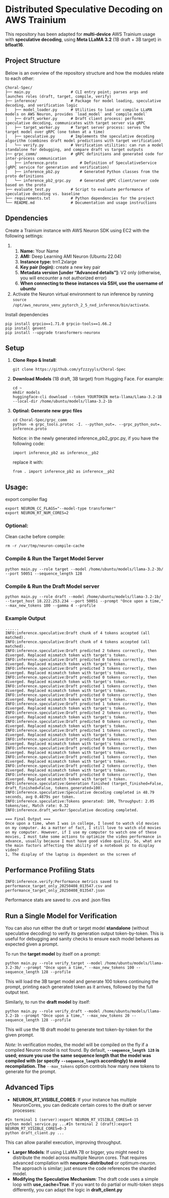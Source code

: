 # Distributed Speculative Decoding on AWS Trainium

This repository has been adapted for **multi-device** AWS Trainium usage with **speculative decoding**, using **Meta LLaMA 3.2** (1B draft + 3B target) in **bfloat16**.

## Project Structure

Below is an overview of the repository structure and how the modules relate to each other:

```
Choral-Spec/
├── main.py                  # CLI entry point; parses args and launches roles (draft, target, compile, verify)
├── inference/               # Package for model loading, speculative decoding, and verification logic
│   ├── model_loader.py      # Utilities to load or compile LLaMA models on AWS Neuron, provides `load_model` and `compile_model`
│   ├── draft_worker.py      # Draft client process: performs speculative decoding, communicates with target server via gRPC
│   ├── target_worker.py     # Target server process: serves the target model over gRPC (one token at a time)
│   ├── speculative.py       # Implements the speculative decoding algorithm (combines draft model predictions with target verification)
│   └── verify.py            # Verification utilities: can run a model standalone for debugging, and compare draft vs target outputs
├── grpc_comm/               # gRPC definitions and generated code for inter-process communication
│   ├── inference.proto          # Definition of SpeculativeService (gRPC service for generation and verification)
│   ├── inference_pb2.py         # Generated Python classes from the proto definitions
│   └── inference_pb2_grpc.py    # Generated gRPC client/server code based on the proto
├── evaluate_test.py         # Script to evaluate performance of speculative decoding vs. baseline
├── requirements.txt         # Python dependencies for the project
└── README.md                # Documentation and usage instructions

```

## Dpendencies

Create a Trainium instance with AWS Neuron SDK using EC2 with the following settings:

1. 1. **Name:** Your Name
   2. **AMI:** Deep Learning AMI Neuron (Ubuntu 22.04)
   3. **Instance type:** trn1.2xlarge
   4. **Key pair (login):** create a new key pair
   5. **Metadata version [under “Advanced details”]:** V2 only (otherwise, you will encounter a not authorized error)
   6. **When connecting to these instances via SSH, use the username of *ubuntu***
2. Activate the Neuron virtual environment to run inference by running `source /opt/aws_neuronx_venv_pytorch_2_5_nxd_inference/bin/activate`.

Install dependencies

```
pip install grpcio==1.71.0 grpcio-tools==1.66.2
pip install gevent
pip install --upgrade transformers-neuronx
```

## Setup

1. **Clone Repo & Install**:

   ```
   git clone https://github.com/yfzzzyyls/Choral-Spec
   ```
2. **Download Models** (1B draft, 3B target) from Hugging Face. For example:

   ```
   cd ~
   mkdir models
   huggingface-cli download --token YOURTOKEN meta-llama/Llama-3.2-1B --local-dir /home/ubuntu/models/llama-3.2-1b
   ```
3. **Optinal: Generate new grpc files**

   ```
   cd Choral-Spec/grpc_comm
   python -m grpc_tools.protoc -I. --python_out=. --grpc_python_out=. inference.proto
   ```

   Notice: in the newly generated inference_pb2_grpc.py, if you have the following code:

   ```
   import inference_pb2 as inference__pb2
   ```

   replace it with:

   ```
   from . import inference_pb2 as inference__pb2
   ```

## **Usage:**

export compiler flag

```
export NEURON_CC_FLAGS="--model-type transformer"
export NEURON_RT_NUM_CORES=2
```

### **Optional:**

Clean cache before compile:

```
rm -r /var/tmp/neuron-compile-cache
```

### **Compile & Run the Target Model Server**

```
python main.py --role target --model /home/ubuntu/models/llama-3.2-3b/ --port 50051 --sequence_length 128
```

### **Compile & Run the Draft Model server**

```
python main.py --role draft --model /home/ubuntu/models/llama-3.2-1b/ --target_host 18.222.253.234 --port 50051 --prompt "Once upon a time," --max_new_tokens 100 --gamma 4 --profile
```

### **Example Output**

```
......
INFO:inference.speculative:Draft chunk of 4 tokens accepted (all matched).
INFO:inference.speculative:Draft chunk of 4 tokens accepted (all matched).
INFO:inference.speculative:Draft predicted 2 tokens correctly, then diverged. Replaced mismatch token with target's token.
INFO:inference.speculative:Draft predicted 0 tokens correctly, then diverged. Replaced mismatch token with target's token.
INFO:inference.speculative:Draft predicted 3 tokens correctly, then diverged. Replaced mismatch token with target's token.
INFO:inference.speculative:Draft predicted 0 tokens correctly, then diverged. Replaced mismatch token with target's token.
INFO:inference.speculative:Draft predicted 1 tokens correctly, then diverged. Replaced mismatch token with target's token.
INFO:inference.speculative:Draft predicted 0 tokens correctly, then diverged. Replaced mismatch token with target's token.
INFO:inference.speculative:Draft predicted 1 tokens correctly, then diverged. Replaced mismatch token with target's token.
INFO:inference.speculative:Draft predicted 2 tokens correctly, then diverged. Replaced mismatch token with target's token.
INFO:inference.speculative:Draft predicted 0 tokens correctly, then diverged. Replaced mismatch token with target's token.
INFO:inference.speculative:Draft predicted 1 tokens correctly, then diverged. Replaced mismatch token with target's token.
INFO:inference.speculative:Draft predicted 0 tokens correctly, then diverged. Replaced mismatch token with target's token.
INFO:inference.speculative:Draft predicted 0 tokens correctly, then diverged. Replaced mismatch token with target's token.
INFO:inference.speculative:Draft predicted 1 tokens correctly, then diverged. Replaced mismatch token with target's token.
INFO:inference.speculative:Draft predicted 2 tokens correctly, then diverged. Replaced mismatch token with target's token.
INFO:inference.speculative:Draft predicted 0 tokens correctly, then diverged. Replaced mismatch token with target's token.
INFO:inference.speculative:Generation finished (target_finished=False, draft_finished=False, tokens_generated=100).
INFO:inference.speculative:Speculative decoding completed in 48.79 seconds, avg 0.4879s per token.
INFO:inference.speculative:Tokens generated: 100, Throughput: 2.05 tokens/sec, Match rate: 0.32
INFO:inference.draft_worker:Speculative decoding completed.

=== Final Output ===
Once upon a time, when I was in college, I loved to watch old movies on my computer. As a matter of fact, I still love to watch old movies on my computer. However, if I use my computer to watch one of these movies, I must take some actions to optimize the video performance in advance, usually because I must have good video quality. So, what are the main factors affecting the ability of a notebook pc to display video?
1, The display of the laptop is dependent on the screen of
```

## **Performance Profiling Stats**

```
INFO:inference.verify:Performance metrics saved to performance_target_only_20250408_013547.csv and performance_target_only_20250408_013547.json
```

Performance stats are saved to .cvs and .json files

## **Run a Single Model for Verification**

You can also run either the draft or target model **standalone** (without speculative decoding) to verify its generation output token-by-token. This is useful for debugging and sanity checks to ensure each model behaves as expected given a prompt.

To run the **target model** by itself on a prompt:

```
python main.py --role verify_target --model /home/ubuntu/models/llama-3.2-3b/ --prompt "Once upon a time," --max_new_tokens 100 --sequence_length 128 --profile
```

This will load the 3B target model and generate 100 tokens continuing the prompt, printing each generated token as it arrives, followed by the full output text.

Similarly, to run the **draft model** by itself:

```
python main.py --role verify_draft --model /home/ubuntu/models/llama-3.2-1b --prompt "Once upon a time," --max_new_tokens 20 --sequence_length 128 --profile
```

This will use the 1B draft model to generate text token-by-token for the given prompt.

*Note:* In verification modes, the model will be compiled on the fly if a compiled Neuron model is not found. By default, **`--sequence_length 128` is used; ensure you use the same sequence length that the model was compiled with (or specify** **`--sequence_length` accordingly) to avoid recompilation. The** `--max_tokens` option controls how many new tokens to generate for the prompt.

## **Advanced Tips**

* **NEURON_RT_VISIBLE_CORES**: If your instance has multiple NeuronCores, you can dedicate certain cores to the draft or server processes:

```
#In terminal 1 (server):export NEURON_RT_VISIBLE_CORES=4-15
python model_service.py ...#In terminal 2 (draft):export NEURON_RT_VISIBLE_CORES=0-3
python draft_client.py ...
```

This can allow parallel execution, improving throughput.

* **Larger Models**: If using LLaMA 7B or bigger, you might need to distribute the model across multiple Neuron cores. That requires advanced compilation with **neuronx-distributed** or optimum-neuron. The approach is similar; just ensure the code references the sharded model.
* **Modifying the Speculative Mechanism**: The draft code uses a simple loop with **use_cache=True**. If you want to do partial or multi-token steps differently, you can adapt the logic in **draft_client.py**

